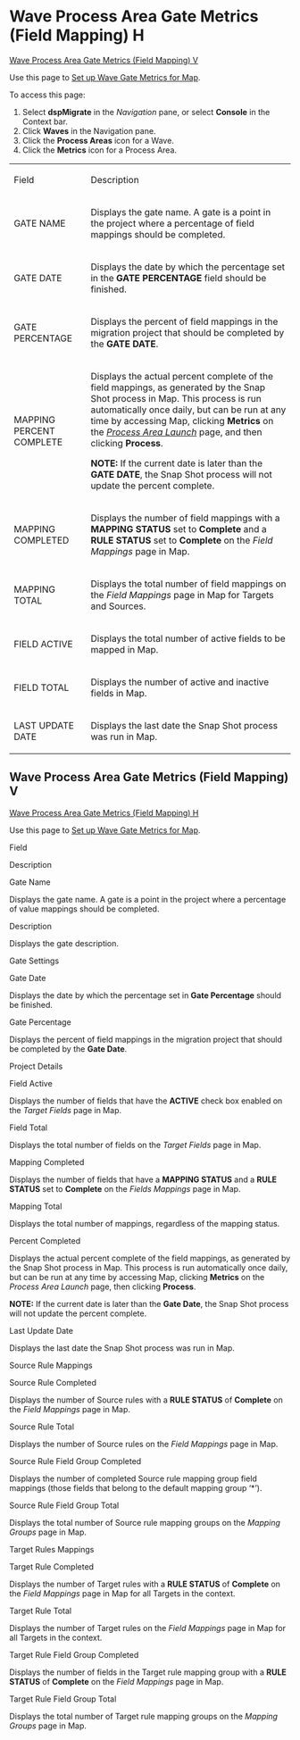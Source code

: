 # <span id="top"></span>Wave Process Area Gate Metrics (Field Mapping) H

[Wave Process Area Gate Metrics (Field Mapping)
V](#Wave_Gate_Metrics_Field)

<div class="use">

Use this page to [Set up Wave Gate Metrics for
Map](../Use_Cases/Evaluate_Mapping_with_Wave_Gate_Metrics.htm).

</div>

To access this page:

1.  Select <span style="font-weight: bold;">dspMigrate</span> in the
    <span style="font-style: italic;">Navigation</span> pane, or select
    <span style="font-weight: bold;">Console</span> in the Context bar.
2.  Click <span style="font-weight: bold;">Waves</span> in the
    Navigation pane.
3.  Click the <span style="font-weight: bold;">Process Areas</span> icon
    for a Wave.
4.  Click the <span style="font-weight: bold;">Metrics</span> icon for a
    Process Area.

<table>
<tbody>
<tr class="odd">
<td><p>Field</p></td>
<td><p>Description</p></td>
</tr>
<tr class="even">
<td><p>GATE NAME</p></td>
<td><p>Displays the gate name. A gate is a point in the project where a percentage of field mappings should be completed.</p></td>
</tr>
<tr class="odd">
<td><p>GATE DATE</p></td>
<td><p>Displays the date by which the percentage set in the <strong>GATE PERCENTAGE</strong> field should be finished.</p></td>
</tr>
<tr class="even">
<td><p>GATE PERCENTAGE</p></td>
<td><p>Displays the percent of field mappings in the migration project that should be completed by the <strong>GATE DATE</strong>.</p></td>
</tr>
<tr class="odd">
<td><p>MAPPING PERCENT COMPLETE</p></td>
<td><p>Displays the actual percent complete of the field mappings, as generated by the Snap Shot process in Map. This process is run automatically once daily, but can be run at any time by accessing Map, clicking <strong>Metrics</strong> on the <em><a href="../../Transform/Page_Desc/Process_Area_Launch.htm">Process Area Launch</a></em> page, and then clicking <strong>Process</strong>. </p>
<p><strong>NOTE:</strong> If the current date is later than the <strong>GATE DATE</strong>, the Snap Shot process will not update the percent complete.</p></td>
</tr>
<tr class="even">
<td><p>MAPPING COMPLETED</p></td>
<td><p>Displays the number of field mappings with a <strong>MAPPING STATUS</strong> set to <strong>Complete</strong> and a <strong>RULE STATUS</strong> set to <strong>Complete</strong> on the <em>Field Mappings</em> page in Map.</p></td>
</tr>
<tr class="odd">
<td><p>MAPPING TOTAL</p></td>
<td><p>Displays the total number of field mappings on the <em>Field Mappings</em> page in Map for Targets and Sources.</p></td>
</tr>
<tr class="even">
<td><p>FIELD ACTIVE</p></td>
<td><p>Displays the total number of active fields to be mapped in Map.</p></td>
</tr>
<tr class="odd">
<td><p>FIELD TOTAL</p></td>
<td><p>Displays the number of active and inactive fields in Map.</p></td>
</tr>
<tr class="even">
<td><p>LAST UPDATE DATE</p></td>
<td><p>Displays the last date the Snap Shot process was run in Map.</p></td>
</tr>
</tbody>
</table>

## <span id="Wave_Gate_Metrics_Field"></span>Wave Process Area Gate Metrics (Field Mapping) V

[Wave Process Area Gate Metrics (Field Mapping) H](#top)

<div class="use">

Use this page to [Set up Wave Gate Metrics for
Map](../Use_Cases/Evaluate_Mapping_with_Wave_Gate_Metrics.htm).

</div>

Field

Description

Gate Name

Displays the gate name. A gate is a point in the project where a
percentage of value mappings should be completed.

Description

Displays the gate description.

Gate Settings

Gate Date

Displays the date by which the percentage set in **Gate Percentage**
should be finished.

Gate Percentage

Displays the percent of field mappings in the migration project that
should be completed by the **Gate Date**.

Project Details

Field Active

Displays the number of fields that have the **ACTIVE** check box enabled
on the *Target Fields* page in Map.

Field Total

Displays the total number of fields on the *Target Fields* page in Map.

Mapping Completed

Displays the number of fields that have a **MAPPING STATUS** and a
**RULE STATUS** set to **Complete** on the *Fields Mappings* page in
Map.

Mapping Total

Displays the total number of mappings, regardless of the mapping status.

Percent Completed

Displays the actual percent complete of the field mappings, as generated
by the Snap Shot process in Map. This process is run automatically once
daily, but can be run at any time by accessing Map, clicking **Metrics**
on the *Process Area Launch* page, then clicking **Process**. 

**NOTE:** If the current date is later than the **Gate Date**, the Snap
Shot process will not update the percent complete.

Last Update Date

Displays the last date the Snap Shot process was run in Map.

Source Rule Mappings

Source Rule Completed

Displays the number of Source rules with a **RULE STATUS** of
**Complete** on the *Field Mappings* page in Map.

Source Rule Total

Displays the number of Source rules on the *Field Mappings* page in Map.

Source Rule Field Group Completed

Displays the number of completed Source rule mapping group field
mappings (those fields that belong to the default mapping group ‘\*’).

Source Rule Field Group Total

Displays the total number of Source rule mapping groups on the *Mapping
Groups* page in Map.

Target Rules Mappings

Target Rule Completed

Displays the number of Target rules with a **RULE STATUS** of
**Complete** on the *Field Mappings* page in Map for all Targets in the
context.

Target Rule Total

Displays the number of Target rules on the *Field Mappings* page in Map
for all Targets in the context.

Target Rule Field Group Completed

Displays the number of fields in the Target rule mapping group with a
**RULE STATUS** of **Complete** on the *Field Mappings* page in Map.

Target Rule Field Group Total

Displays the total number of Target rule mapping groups on the *Mapping
Groups* page in Map.
